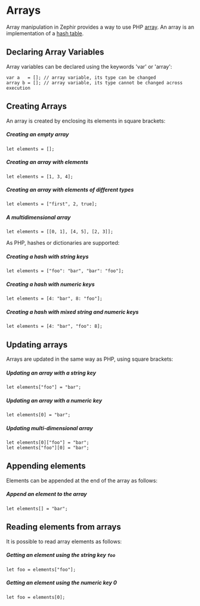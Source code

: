 # Arrays

Array manipulation in Zephir provides a way to use PHP [array](http://www.php.net/manual/en/language.types.array.php). An array is an implementation of a [hash table](http://en.wikipedia.org/wiki/Hash_table).

<a name='declaring-array-variables'></a>

## Declaring Array Variables

Array variables can be declared using the keywords 'var' or 'array':

    var a   = []; // array variable, its type can be changed
    array b = []; // array variable, its type cannot be changed across execution
    

<a name='creating-arrays'></a>

## Creating Arrays

An array is created by enclosing its elements in square brackets:

##### Creating an empty array

    let elements = [];
    

##### Creating an array with elements

    let elements = [1, 3, 4];
    

##### Creating an array with elements of different types

    let elements = ["first", 2, true];
    

##### A multidimensional array

    let elements = [[0, 1], [4, 5], [2, 3]];
    

As PHP, hashes or dictionaries are supported:

##### Creating a hash with string keys

    let elements = ["foo": "bar", "bar": "foo"];
    

##### Creating a hash with numeric keys

    let elements = [4: "bar", 8: "foo"];
    

##### Creating a hash with mixed string and numeric keys

    let elements = [4: "bar", "foo": 8];
    

<a name='updating-arrays'></a>

## Updating arrays

Arrays are updated in the same way as PHP, using square brackets:

##### Updating an array with a string key

    let elements["foo"] = "bar";
    

##### Updating an array with a numeric key

    let elements[0] = "bar";
    

##### Updating multi-dimensional array

    let elements[0]["foo"] = "bar";
    let elements["foo"][0] = "bar";
    

<a name='appending-elements'></a>

## Appending elements

Elements can be appended at the end of the array as follows:

##### Append an element to the array

    let elements[] = "bar";
    

<a name='reading-elements-from-arrays'></a>

## Reading elements from arrays

It is possible to read array elements as follows:

##### Getting an element using the string key `foo`

    let foo = elements["foo"];
    

##### Getting an element using the numeric key 0

    let foo = elements[0];